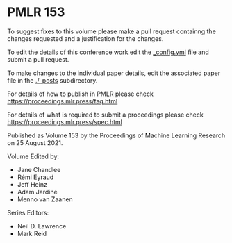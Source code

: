 # PMLR 153

To suggest fixes to this volume please make a pull request containng the changes requested and a justification for the changes.

To edit the details of this conference work edit the [_config.yml](./_config.yml) file and submit a pull request.

To make changes to the individual paper details, edit the associated paper file in the [./_posts](./_posts) subdirectory.

For details of how to publish in PMLR please check https://proceedings.mlr.press/faq.html

For details of what is required to submit a proceedings please check https://proceedings.mlr.press/spec.html



Published as Volume 153 by the Proceedings of Machine Learning Research on 25 August 2021.

Volume Edited by:
  * Jane Chandlee
  * Rémi Eyraud
  * Jeff Heinz
  * Adam Jardine
  * Menno van Zaanen

Series Editors:
  * Neil D. Lawrence
  * Mark Reid
